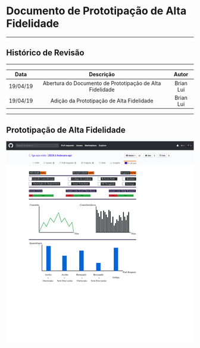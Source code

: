 # Documento de Prototipação de Alta Fidelidade
***

## Histórico de Revisão
***

| Data | Descrição | Autor |
|:----:|:---------:|:-----:|
| 19/04/19 | Abertura do Documento de Prototipação de Alta Fidelidade | Brian Lui |
| 19/04/19 | Adição da Prototipação de Alta Fidelidade | Brian Lui |

***

## Prototipação de Alta Fidelidade
![Prototipação](HubCare_svg.svg)